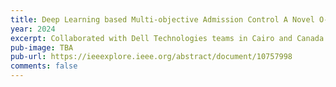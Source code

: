 ```yaml
---
title: Deep Learning based Multi-objective Admission Control A Novel O-RAN Compliant Approach
year: 2024
excerpt: Collaborated with Dell Technologies teams in Cairo and Canada to design and implement a deep neural network for admission control in 5G networks. The model dynamically decides whether to admit new UEs based on real-time network conditions, prioritizing QoS, specifically delay, for existing users. This research was accepted for presentation at the VTC conference in Washington DC, October 2024.
pub-image: TBA
pub-url: https://ieeexplore.ieee.org/abstract/document/10757998
comments: false
---
```


